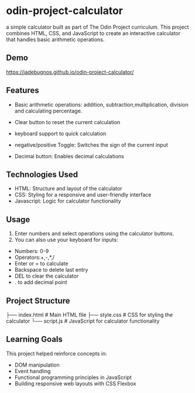 # odin-project-calculator

a simple calculator built as part of The Odin Project curriculum. This project combines HTML, CSS, and JavaScript to create an interactive calculator that handles basic arithmetic operations.

## Demo

 https://jadebugnos.github.io/odin-project-calculator/

## Features

* Basic arithmetic operations: addition, subtraction,multiplication, division and calculating percentage.

* Clear button to reset the current calculation

* keyboard support to quick calculation

* negative/positive Toggle: Switches the sign of the current input

* Decimal button: Enables decimal calculations


## Technologies Used

* HTML:  Structure and layout of the calculator
* CSS: Styling for a responsive and user-friendly interface
* Javascript: Logic for calculator functionality

## Usage
1. Enter numbers and select operations using the calculator buttons.
2. You can also use your keyboard for inputs:
 * Numbers: 0-9
 * Operators:+,-,*,/
 * Enter or = to calculate
 * Backspace to delete last entry
 * DEL to clear the calculator
 * . to add decimal point

## Project Structure

├── index.html         # Main HTML file
├── style.css          # CSS for styling the calculator
└── script.js          # JavaScript for calculator functionality

## Learning Goals

This project helped reinforce concepts in:
 * DOM manipulation
 * Event handling
 * Functional programming principles in JavaScript
 * Building responsive web layouts with CSS Flexbox

